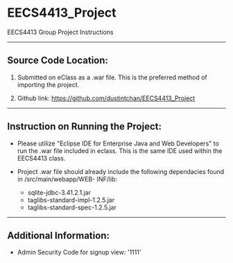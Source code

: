 # EECS4413_Project

EECS4413 <TeamName> Group Project Instructions

-------------------------------------------
Source Code Location:
-------------------------------------------

1) Submitted on eClass as a .war file. This is the preferred method of importing the project.

2) Github link: https://github.com/dustintchan/EECS4413_Project


-------------------------------------------
Instruction on Running the Project:
-------------------------------------------

- Please utilize "Eclipse IDE for Enterprise Java and Web Developers" to run the .war file   included in eclass. This is the same IDE used within the EECS4413 class.

- Project .war file should already include the following dependacies found in /src/main/webapp/WEB-  INF/lib:
	* sqlite-jdbc-3.41.2.1.jar
	* taglibs-standard-impl-1.2.5.jar
	* taglibs-standard-spec-1.2.5.jar


-------------------------------------------
Additional Information:
-------------------------------------------

- Admin Security Code for signup view: '1111'
